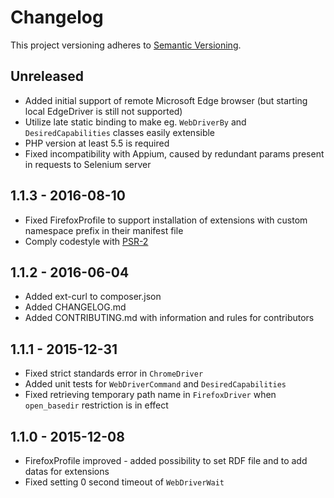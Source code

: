 # Changelog
This project versioning adheres to [Semantic Versioning](http://semver.org/).

## Unreleased
- Added initial support of remote Microsoft Edge browser (but starting local EdgeDriver is still not supported)
- Utilize late static binding to make eg. `WebDriverBy` and `DesiredCapabilities` classes easily extensible
- PHP version at least 5.5 is required
- Fixed incompatibility with Appium, caused by redundant params present in requests to Selenium server

## 1.1.3 - 2016-08-10
- Fixed FirefoxProfile to support installation of extensions with custom namespace prefix in their manifest file
- Comply codestyle with [PSR-2](http://www.php-fig.org/psr/psr-2/)

## 1.1.2 - 2016-06-04
- Added ext-curl to composer.json
- Added CHANGELOG.md
- Added CONTRIBUTING.md with information and rules for contributors

## 1.1.1 - 2015-12-31
- Fixed strict standards error in `ChromeDriver`
- Added unit tests for `WebDriverCommand` and `DesiredCapabilities`
- Fixed retrieving temporary path name in `FirefoxDriver` when `open_basedir` restriction is in effect 

## 1.1.0 - 2015-12-08
- FirefoxProfile improved - added possibility to set RDF file and to add datas for extensions
- Fixed setting 0 second timeout of `WebDriverWait`
